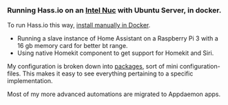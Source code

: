 

### Running Hass.io on an [Intel Nuc](https://www.intel.com/content/www/us/en/products/boards-kits/nuc/kits/nuc5cpyh.html) with Ubuntu Server, in docker.
To run Hass.io this way, [install manually in Docker](https://github.com/home-assistant/hassio-build/blob/master/install/README.md).

* Running a slave instance of Home Assistant on a Raspberry Pi 3 with a 16 gb memory card for better bt range.
* Using native Homekit component to get support for Homekit and Siri.

My configuration is broken down into [packages](https://www.home-assistant.io/docs/configuration/packages/), sort of mini configuration-files. This makes it easy to see everything pertaining to a specific implementation.

Most of my more advanced automations are migrated to Appdaemon apps.